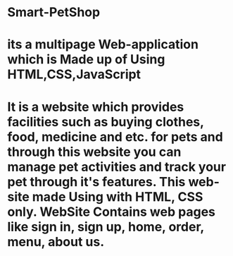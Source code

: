 # Smart-PetShop
# its a multipage Web-application which is Made up of Using HTML,CSS,JavaScript
# It is a website which provides facilities such as buying clothes, food, medicine and etc. for pets and through this website you can manage pet activities and track your pet through it's features. This web-site made Using with HTML, CSS only. WebSite Contains web pages like sign in, sign up, home, order, menu, about us.
